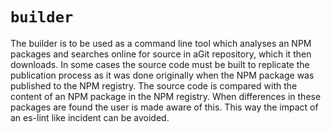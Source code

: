 # `builder`

The builder is to be used as a command line tool which analyses an NPM packages and searches online for source in aGit repository, which it then downloads. In some cases the source code must be built to replicate the publication process as it was done originally when the NPM package was published to the NPM registry. The source code is compared with the content of an NPM package in the NPM registry. When differences in these packages are found the user is made aware of this. This way the impact of an es-lint like incident can be avoided.
